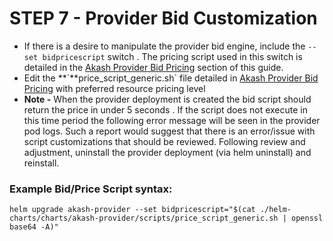 # STEP 7 - Provider Bid Customization

* If there is a desire to manipulate the provider bid engine, include the `--set bidpricescript` switch .  The pricing script used in this switch is detailed in the [Akash Provider Bid Pricing](../akash-provider-bid-pricing/) section of this guide.
* Edit the **\`**price\_script\_generic.sh\` file detailed in [Akash Provider Bid Pricing](../akash-provider-bid-pricing/) with preferred resource pricing level
* **Note -** When the provider deployment is created the bid script should return the price in under 5 seconds . If the script does not execute in this time period the following error message will be seen in the provider pod logs.  Such a report would suggest that there is an error/issue with script customizations that should be reviewed.  Following review and adjustment, uninstall the provider deployment (via helm uninstall) and reinstall.

### **Example Bid/Price Script syntax:**

```
helm upgrade akash-provider --set bidpricescript="$(cat ./helm-charts/charts/akash-provider/scripts/price_script_generic.sh | openssl base64 -A)"
```
